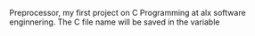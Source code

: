 Preprocessor, my first project on C Programming at alx software enginnering. The C file name will be saved in the variable
